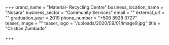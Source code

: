 +++
brand_name = "Material- Recycling Centre"
business_location_name = "Nosara"
business_sector = "Community Services"
email = ""
external_url = ""
graduation_year = 2019
phone_number = "+506 8928 0727"
teaser_image = ""
teaser_logo = "/uploads/2020/09/01/image9.jpg"
title = "Cristian Zumbado"

+++
